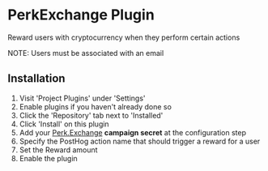 # PerkExchange Plugin

Reward users with cryptocurrency when they perform certain actions

NOTE: Users must be associated with an email

## Installation

1. Visit 'Project Plugins' under 'Settings'
1. Enable plugins if you haven't already done so
1. Click the 'Repository' tab next to 'Installed'
1. Click 'Install' on this plugin
1. Add your [Perk.Exchange](https://perk.exchange/Campaigns) **campaign secret** at the configuration step
1. Specify the PostHog action name that should trigger a reward for a user
1. Set the Reward amount
1. Enable the plugin
